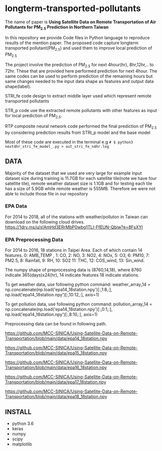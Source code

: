 # longterm-transported-pollutants

The name of paper is **Using Satellite Data on Remote Transportation of Air Pollutants for PM<sub>2.5</sub> Prediction in Northern Taiwan**

In this repository we provide Code files in Python language to reproduce results of the mention paper. The proposed code capture longterm transported pollutant(PM<sub>2.5</sub>) and used them to improve local prediction of PM<sub>2.5</sub>

The project involve the prediction of PM<sub>2.5</sub> for next 4hour(hr), 8hr,12hr,.. to 72hr. These that are provided here performed prediction 
for next 4hour. The same codes can be used to perform prediction of the remaining hours but same changes needed to the input data shape as features and output data shape(label).

STRI_fe code design to extract middle layer used which represent remote transported pollutants

STR_p code use the extracted remote pollutants with other features as input for local prediction of PM<sub>2.5</sub>.

RTP composite neural network code performed the final prediction of PM<sub>2.5</sub> by considering prediction results from STRI_p model and the base model

Most of these code are executed in the terminal e.g `# $ python3 next4hr_stri_fe_model_.py > out_stri_fe_n4hr.log`

## DATA
Majority of the dataset that we used are very large for example input dataset size during training is 11.7GB for each satellite tile(note we have four satellite tile), remote weather dataset size is 1.1GB and for testing each tile has a size of 5.9GB while remote weather is 555MB. Therefore we were not able to include those file in our repository

### EPA Data
For 2014 to 2018, all of the stations with weather/polluton in Taiwan can download on the following cloud drives.
https://1drv.ms/u/s!AmHd3ERrMbP0wbg1TLI-FfEUN-Qbiw?e=8FsXYI

### EPA Preprocessing Data
For 2014 to 2016, 18 stations in Taipei Area. Each of which contain 14 features.
0: AMB_TEMP , 1: CO, 2: NO, 3: NO2, 4: NOx, 5: O3, 6: PM10, 7: PM2.5, 8: Rainfall, 9: RH, 10: SO2
11: THC, 12: COS_wind, 13: Sin_wind.

The numpy shape of preprocessing data is (8760,14,18), where 8760 indicate 365(days)x24(hr), 14 indicate features 18 indicate stations.

To get weather data, use following python command:
weather_array_14 = np.concatenate(np.load('epa14_18station.npy')[:,1:8,:], np.load('epa14_18station.npy')[:,10:12,:], axis=1)

To get pollution data, use following python command:
pollution_array_14 = np.concatenate(np.load('epa14_18station.npy')[:,0:1,:], np.load('epa14_18station.npy')[:,8:10,:], axis=1)

Preprocessing data can be found in following path.

https://github.com/MCC-SINICA/Using-Satellite-Data-on-Remote-Transportation/blob/main/data/epa14_18station.npy

https://github.com/MCC-SINICA/Using-Satellite-Data-on-Remote-Transportation/blob/main/data/epa15_18station.npy

https://github.com/MCC-SINICA/Using-Satellite-Data-on-Remote-Transportation/blob/main/data/epa16_18station.npy

https://github.com/MCC-SINICA/Using-Satellite-Data-on-Remote-Transportation/blob/main/data/epa17_18station.npy

https://github.com/MCC-SINICA/Using-Satellite-Data-on-Remote-Transportation/blob/main/data/epa18_18station.npy


## INSTALL


- python 3.6
- keras
- numpy
- scipy
- matplotlib
